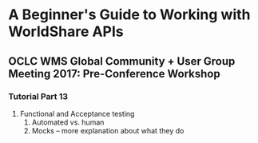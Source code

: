 # A Beginner's Guide to Working with WorldShare APIs
## OCLC WMS Global Community + User Group Meeting 2017: Pre-Conference Workshop
### Tutorial Part 13

1. Functional and Acceptance testing
	1. Automated vs. human
	2. Mocks – more explanation about what they do

